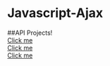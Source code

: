 # Javascript-Ajax
##API Projects!
<br><a href="https://chucknorrisjokes001.netlify.app/" target="_blank">Click me</a>
<br><a href="https://randomuser001.netlify.app" target="_blank">Click me</a>
<br><a href="https://cocktails001.netlify.app" target="_blank">Click me</a>
